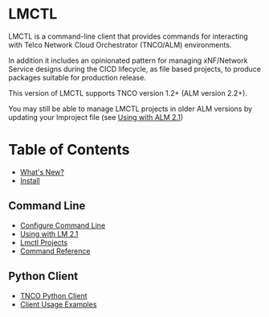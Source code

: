 # LMCTL

LMCTL is a command-line client that provides commands for interacting with Telco Network Cloud Orchestrator (TNCO/ALM) environments. 

In addition it includes an opinionated pattern for managing xNF/Network Service designs during the CICD lifecycle, as file based projects, to produce packages suitable for production release.

This version of LMCTL supports TNCO version 1.2+ (ALM version 2.2+).

You may still be able to manage LMCTL projects in older ALM versions by updating your lmproject file (see [Using with ALM 2.1](use-with-lm-2.1.md))

# Table of Contents

- [What's New?](what-is-new.md)
- [Install](install.md)

## Command Line

- [Configure Command Line](configure.md)
- [Using with LM 2.1](use-with-lm-2.1.md)
- [Lmctl Projects](projects/overview.md)
- [Command Reference](command-reference/index.md)

## Python Client

- [TNCO Python Client](client/index.md)
- [Client Usage Examples](client/examples.md)